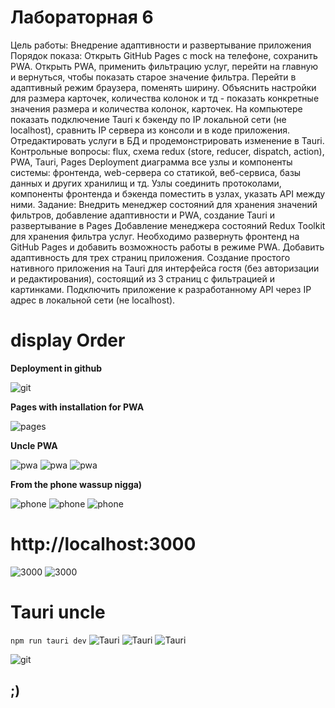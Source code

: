 # Лабораторная 6
Цель работы: Внедрение адаптивности и развертывание приложения
Порядок показа: Открыть GitHub Pages с mock на телефоне, сохранить PWA. Открыть PWA, применить фильтрацию услуг, перейти на главную и вернуться, чтобы показать старое значение фильтра. Перейти в адаптивный режим браузера, поменять ширину. Объяснить настройки для размера карточек, количества колонок и тд - показать конкретные значения размера и количества колонок, карточек. На компьютере показать подключение Tauri к бэкенду по IP локальной сети (не localhost), сравнить IP сервера из консоли и в коде приложения. Отредактировать услуги в БД и продемонстрировать изменение в Tauri.
Контрольные вопросы: flux, схема redux (store, reducer, dispatch, action), PWA, Tauri, Pages
Deployment диаграмма все узлы и компоненты системы: фронтенда, web-сервера со статикой, веб-сервиса, базы данных и других хранилищ и тд. Узлы соединить протоколами, компоненты фронтенда и бэкенда поместить в узлах, указать API между ними.
Задание: Внедрить менеджер состояний для хранения значений фильтров, добавление адаптивности и PWA, создание Tauri и развертывание в Pages
Добавление менеджера состояний Redux Toolkit для хранения фильтра услуг. Необходимо развернуть фронтенд на GitHub Pages и добавить возможность работы в режиме PWA. Добавить адаптивность для трех страниц приложения.
Создание простого нативного приложения на Tauri для интерфейса гостя (без авторизации и редактирования), состоящий из 3 страниц с фильтрацией и картинками. Подключить приложение к разработанному API через IP адрес в локальной сети (не localhost).



# display Order

**Deployment in github** 

![git](Resources/1.png)


**Pages with installation for PWA**

![pages](Resources/2.png)

**Uncle PWA**

![pwa](Resources/3.png)
![pwa](Resources/4.png)
![pwa](Resources/5.png)

**From the phone wassup nigga)** 

![phone](Resources/f1.png)
![phone](Resources/f2.png)
![phone](Resources/f3.png)


# http://localhost:3000 


![3000](Resources/6.png)
![3000](Resources/7.png)


# Tauri uncle
<code>npm run tauri dev</code>
![Tauri](Resources/8.png)
![Tauri](Resources/9.png)
![Tauri](Resources/10.png)


![git](Resources/git.png)

## ;)